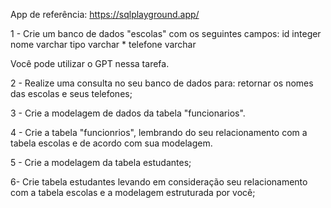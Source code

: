 App de referência:
https://sqlplayground.app/



1 - Crie um banco de dados "escolas" com os seguintes campos:
	id    integer
	nome  varchar
	tipo varchar *
	telefone varchar

Você pode utilizar o GPT nessa tarefa.


2 - Realize uma consulta no seu banco de dados para:
 retornar os nomes das escolas e seus telefones;


3 - Crie a modelagem de dados da tabela "funcionarios".

4 - Crie a tabela "funcionrios", lembrando do seu relacionamento 
com a tabela escolas e de acordo com sua modelagem.


5 - Crie a modelagem da tabela estudantes;

6- Crie  tabela estudantes levando em consideração seu relacionamento com a tabela escolas
e a modelagem estruturada por você;